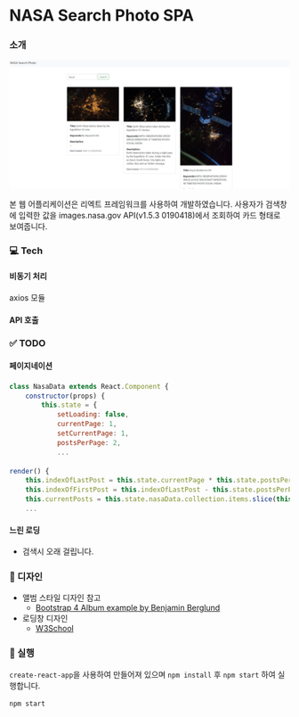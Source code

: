 # NASA Search Photo SPA


### 소개
![img](./public/index.jpg)

본 웹 어플리케이션은 리엑트 프레임워크를 사용하여 개발하였습니다. 사용자가 검색창에 입력한 값을 images.nasa.gov API(v1.5.3 019­04­18)에서 조회하여 카드 형태로 보여줍니다. 


### 💻 Tech

#### 비동기 처리
axios 모듈 

####  API 호출



### ✅ TODO 

#### 페이지네이션

``` javascript
class NasaData extends React.Component {
    constructor(props) {
        this.state = {
            setLoading: false,
            currentPage: 1,
            setCurrentPage: 1,
            postsPerPage: 2,
            ...

render() {
    this.indexOfLastPost = this.state.currentPage * this.state.postsPerPage;
    this.indexOfFirstPost = this.indexOfLastPost - this.state.postsPerPage;
    this.currentPosts = this.state.nasaData.collection.items.slice(this.state.indexOfFirstPost, this.state.indexOfLastPost);
    ...
```

#### 느린 로딩
- 검색시 오래 걸립니다. 


### 🌹 디자인
- 앨범 스타일 디자인 참고
	- [Bootstrap 4 Album example by Benjamin Berglund](https://codepen.io/WeeHorse/pen/PQydzW)
- 로딩창 디자인
	- [W3School](https://www.w3schools.com/howto/howto_css_loader.asp)


### 🚀 실행

`create-react-app`을 사용하여 만들어져 있으며 `npm install` 후 `npm start` 하여 실행합니다.

``` bash
npm start
```
